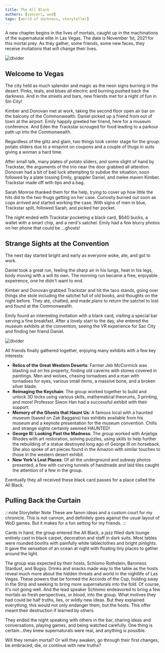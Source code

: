 ```yaml
---
title: The All Black
authors: [sonceri, wod]
tags: [world of darkness, storyteller]
---
```


A new chapter begins in the lives of mortals, caught up in the machinations of the supernatural elite in Las Vegas. The date is November 1st, 2021 for this mortal prey. As they gather, some friends, some new faces, they receive invitations that will change their lives.

<!--truncate-->
![divider](/img/divide/divide-wod.png)

## Welcome to Vegas

The city held as much splendor and magic as the neon signs burning in the desert. Pinks, teals, and blues all electric and burning pushed back the darkness. And in the streets and bars, new friends met for a night of fun in Sin City!

Kimber and Donovan met at work, taking the second floor open air bar on the balcony of the Commonwealth. Daniel picked up a friend from out of town at the airport. Emily happily greeted her friend, here for a museum conference. And Eden the Trackstar scrouged for food leading to a parkour path up into the Commonwealth.

Regardless of the glitz and glam, two things took center stage for the group: potato sliders due to a misprint on coupons and a couple of thugs in suits giving a woman a hard time.

After small talk, many plates of potato sliders, and some slight of hand by Trackstar, the arguments of the trio near the door grabbed all attention. Donovan had a bit of bad luck attempting to subdue the situation, soon followed by a plate tossing Emily, grappler Daniel, and melee maven Kimber. Trackstar made off with tips and a bag.

Sarah Monroe thanked them for the help, trying to cover up how little the hits did to the two thugs getting on her case. Curiosity burned out soon as cops arrived and started working the case. With signs of men in blue, Trackstar split, followed Sarah, and picked her pocket.

The night ended with Trackstar pocketing a black card, $640 bucks, a wallet with a smart chip, and a nerd's satchel. Emily had a few blurry photos on her phone that could be ...ghosts!

## Strange Sights at the Convention

The next day started bright and early as everyone woke, ate, and got to work.

Daniel took a great run, feeling the sharp air in his lungs, heat in his legs, body moving with a will its own. The morning run became a free, enjoyable expeirence, one he didn't want to end.

Kimber and Donovan grabbed Trackstar and hit the taco stands, going over things she stole including the satchel full of old books, and thoughts on the night before. They ate, chatted, and made plans to return the satchel to lost and found at the Commonwealth.

Emily found an interesting invitation with a black card, visiting a special bar serving a fine breakfast. After a lovely start to the day, she entered the museum exhibits at the convention, seeing the VR experience for Sac City and finding her friend Daniel.

![divider](/img/wod/convention.png)

All friends finally gathered together, enjoying many exhibits with a few key interests:

* **Relics of the Great Western Deserts**: Farmer Jeb McCormick was blasting out on his property, finding old caverns with stones covered in paintings. Men and wolves, chasing tornadoes and a man with tornadoes for eyes, various small items, a massive bone, and a broken silver blade.
* **Reimaging the Keychain**: The group worked together to build and unlock 3D locks using various skills, mathematical theorums, 3 printing, and more! Professor Siwon Han had a successful exhibit with their support.
* **Memory of the Ghosts that Haunt Us**: A famous local with a haunted museum (based on Zak Baggans) has exhibits available from his museum and a keynote presentation for the museum convention. Chills and strange sights certainly seemed HAUNTED!
* **George III: Looking Past the Madness**: The group worked with Anjeliga Rhodes with art restoration, solving puzzles, using skills to help further the rebuilding of a statue destroyed long ago of George III on horseback. She also spoke of art pieces found in the Amazon with similar touches to those in the western desert exhibit.
* **New York's Lost Places**: Of all the underground and subway photos presented, a few with curving tunnels of handmade and laid tiles caught the attention of a few in the group.

Eventually they all received these black card passes for a place called the All Black.

## Pulling Back the Curtain

:::note Storyteller Note
These are fanon ideas and a custom court for my chronicle. This is not cannon, and definitely goes against the usual layout of WoD games. But it makes for a fun setting for my friends.
:::

Cards in hand, the group entered the All Black, a jazz filled dark lounge entirely cast in black carpet, decoration and staff in dark suits. Most tables were rounded booths with painfully white tableclothes and bright pinlights. It gave the sensation of an ocean at night with floating tiny places to gather around the light.

The group was expected by their hosts, Schlomo Rothstein, Baroness Stardust, and Bugsy. Drinks and snacks made way to the table as the hosts reveal much more about the hidden threats and world in the nightlife of Las Vegas. These powers that be formed the Accords of the Cup, holding sway in the Strip and seeking to bring more supernaturals into the fold. Of course, it's not going well. And the lead speaker Schlomo endeavored to bring a few mortals as fresh perspectives, or blood, into the group. What motives they had could be half truths, lies, or wildly new ideas. But they explained everything, this would not only endanger them, but the hosts. This offer meant their destruction if learned by others.

They ended the night speaking with others in the bar, sharing ideas and conversations, playing games, and being watched carefully. One thing is certain...they knew supernaturals were real, and anything is possible.

Will they remain mortal? Or will they awaken, go through their first changes, be embraced, die, or continue with new truths?